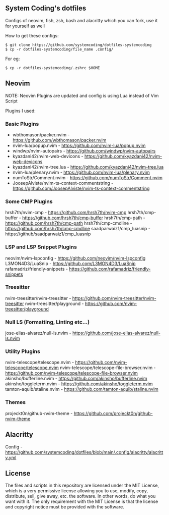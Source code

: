 ## System Coding's dotfiles
Configs of neovim, fish, zsh, bash and alacritty which you can fork, use it for yourself as well

How to get these configs:
```
$ git clone https://github.com/systemcoding/dotfiles-systemcoding 
$ cp -r dotfiles-systemcoding/file_name .config/ 
```
For eg:
```
$ cp -r dotfiles-systemcoding/.zshrc $HOME 
```

## Neovim
NOTE: Neovim Plugins are updated and config is using Lua instead of Vim Script


Plugins I used:
### Basic Plugins
* wbthomason/packer.nvim - https://github.com/wbthomason/packer.nvim
* nvim-lua/popup.nvim - https://github.com/nvim-lua/popup.nvim
* windwp/nvim-autopairs - https://github.com/windwp/nvim-autopairs
* kyazdani42/nvim-web-devicons - https://github.com/kyazdani42/nvim-web-devicons
* kyazdani42/nvim-tree.lua - https://github.com/kyazdani42/nvim-tree.lua
* nvim-lua/plenary.nvim - https://github.com/nvim-lua/plenary.nvim
* numToStr/Comment.nvim - https://github.com/numToStr/Comment.nvim
* JoosepAlviste/nvim-ts-context-commentstring - https://github.com/JoosepAlviste/nvim-ts-context-commentstring

### Some CMP Plugins
hrsh7th/nvim-cmp - https://github.com/hrsh7th/nvim-cmp
hrsh7th/cmp-buffer - https://github.com/hrsh7th/cmp-buffer
hrsh7th/cmp-path - https://github.com/hrsh7th/cmp-path
hrsh7th/cmp-cmdline - https://github.com/hrsh7th/cmp-cmdline
saadparwaiz1/cmp_luasnip - https://github/saadparwaiz1/cmp_luasnip

### LSP and LSP Snippet Plugins
neovim/nvim-lspconfig - https://github.com/neovim/nvim-lspconfig
L3MON4D3/LuaSnip - https://github.com/L3MON4D3/LuaSnip
rafamadriz/friendly-snippets - https://github.com/rafamadriz/friendly-snippets

### Treesitter
nvim-treesitter/nvim-treesitter - https://github.com/nvim-treesitter/nvim-treesitter
nvim-treesitter/playground - https://github.com/nvim-treesitter/playground

### Null LS (Formatting, Linting etc...)
jose-elias-alvarez/null-ls.nvim - https://github.com/jose-elias-alvarez/null-ls.nvim

### Utility Plugins
nvim-telescope/telescope.nvim - https://github.com/nvim-telescope/telescope.nvim
nvim-telescope/telescope-file-browser.nvim - https://github.com/nvim-telescope/telescope-file-browser.nvim
akinsho/bufferline.nvim - https://github.com/akinsho/bufferline.nvim
akinsho/toggleterm.nvim - https://github.com/akinsho/toggleterm.nvim
tamton-aquib/staline.nvim - https://github.com/tamton-aquib/staline.nvim

### Themes
projeckt0n/github-nvim-theme - https://github.com/projeckt0n/github-nvim-theme

## Alacritty
Config - https://github.com/systemcoding/dotfiles/blob/main/.config/alacritty/alacritty.yml

## License
The files and scripts in this repository are licensed under the MIT License, which is a very permissive license allowing you to use, modify, copy, distribute, sell, give away, etc. the software. In other words, do what you want with it. The only requirement with the MIT License is that the license and copyright notice must be provided with the software.
